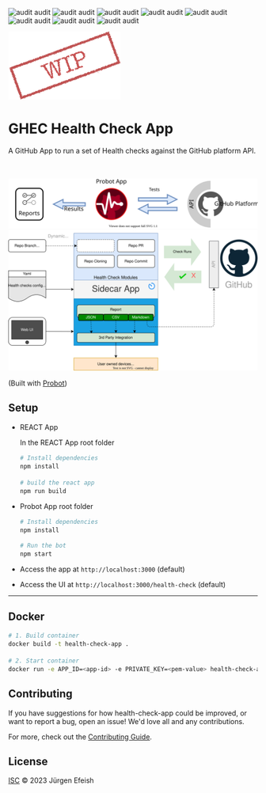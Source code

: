 ![audit audit](https://img.shields.io/badge/npm_audit-moderate:1-CA6F1E)
![audit audit](https://img.shields.io/badge/npm_audit-high:1-darkred)
![audit audit](https://img.shields.io/badge/npm_audit-moderate:1-CA6F1E)
![audit audit](https://img.shields.io/badge/npm_audit-high:1-darkred)
![audit audit](https://img.shields.io/badge/npm_audit-moderate:1-CA6F1E)
![audit audit](https://img.shields.io/badge/npm_audit-high:1-darkred)
![audit audit](https://img.shields.io/badge/npm_audit-moderate:1-CA6F1E)
![audit audit](https://img.shields.io/badge/npm_audit-high:1-darkred)

![wip](docs/images/WIP.png)

# GHEC Health Check App

 A GitHub App  to run a set of Health checks against the GitHub platform API.
<br><br><br>

![diagram](docs/images/flow-overview.svg)
![diagram](docs/images/architecture.svg)

(Built with [Probot](https://github.com/probot/probot))

## Setup

- REACT App

    In the REACT App root folder

    ```sh
    # Install dependencies
    npm install

    # build the react app
    npm run build
    ```

- Probot App root folder

    ```sh
    # Install dependencies
    npm install
    ```

    ```sh
    # Run the bot
    npm start
    ```

- Access the app at `http://localhost:3000` (default)
- Access the UI at `http://localhost:3000/health-check` (default)

---

## Docker

```sh
# 1. Build container
docker build -t health-check-app .

# 2. Start container
docker run -e APP_ID=<app-id> -e PRIVATE_KEY=<pem-value> health-check-app
```

## Contributing

If you have suggestions for how health-check-app could be improved, or want to report a bug, open an issue! We'd love all and any contributions.

For more, check out the [Contributing Guide](CONTRIBUTING.md).

## License

[ISC](LICENSE) © 2023 Jürgen Efeish
